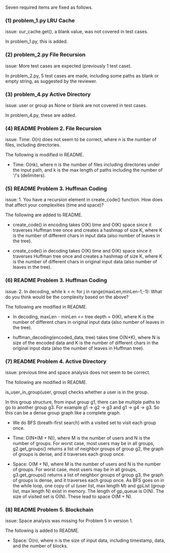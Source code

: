 Seven required items are fixed as follows.

### (1) problem_1.py LRU Cache
issue: our_cache.get(), a blank value, was not covered in test cases.

In problem_1.py, this is added.

### (2) problem_2.py File Recursion
issue: More test cases are expected (previously 1 test case).

In problem_2.py, 5 test cases are made, including some paths as blank or empty string,
as suggested by the reviewer.

### (3) problem_4.py Active Directory
issue: user or group as None or blank are not covered in test cases.

In problem_4.py, these are added.

### (4) README Problem 2. File Recursion
issue: Time: O(n) does not seem to be correct, where n is the number of files,
       including directories.

The following is modified in README.

* Time: O(nk), where n is the number of files including directories under the input
path, and k is the max length of paths including the number of '/'s (delimiters).

### (5) README Problem 3. Huffman Coding
issue: 1. You have a recursion element in create_code() function. How does
that affect your complexities (time and space)?

The following are added to README.

* create_code() in encoding takes O(K) time and O(K) space since it traverses
Huffman tree once and creates a hashmap of size K, where K is the number of
different chars in input data (also number of leaves in the tree).

* create_code() in decoding takes O(K) time and O(K) space since it traverses
Huffman tree once and creates a hashmap of size K, where K is the number of
different chars in original input data (also number of leaves in the tree).


### (6) README Problem 3. Huffman Coding
issue: 2. In decoding,
          while k < n:
              for j in range(maxLen,minLen-1,-1):
What do you think would be the complexity based on the above?

The following are modified in README.

* In decoding, maxLen - minLen <= tree depth = O(K), where K is the number of
different chars in original input data (also number of leaves in the tree).

* huffman_decoding(encoded_data, tree) takes time O(N*K), where N is size of the
encoded data and K is the number of different chars in the original input data
(also the number of leaves in Huffman tree).


### (7) README Problem 4. Active Directory
issue: previous time and space analysis does not seem to be correct.

The following are modified in README.

is_user_in_group(user, group) checks whether a user is in the group.
   
In this group structure, from input group g1, there can be multiple paths to
go to another group g3. For example g1 -> g2 -> g3 and g1 -> g4 -> g3. So
this can be a dense group graph like a complete graph.
   
* We do BFS (breath-first search) with a visited set to visit each group once.
   
* Time: O(N*(M + N)), where M is the number of users and N is the number of groups.
                For worst case, most users may be in all groups, g2.get_groups()
                returns a list of neighbor groups of group g2, the graph of groups is
                dense, and it traverses each group once.
   
* Space: O(M + N), where M is the number of users and N is the number of groups.
                For worst case, most users may be in all groups, g3.get_groups()
                returns a list of neighbor groups of group g3, the graph of groups is
                dense, and it traverses each group once. As BFS goes on in the while
                loop, one copy of ul (user list, max length M) and gpList (group list,
                max length N) exist in memory. The length of gp_queue is O(N).
                The size of visited set is O(N). These lead to space O(M + N).


### (8) README Problem 5. Blockchain
issue: Space analysis was missing for Problem 5 in version 1.

The following is added to README.
* Space: O(n), where n is the size of input data, including timestamp,
   data, and the number of blocks.

